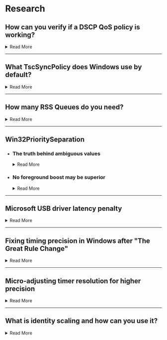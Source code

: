 # Research

## How can you verify if a DSCP QoS policy is working?

<details>

<summary>Read More</summary>

- Download and install [Microsoft Network Monitor 3.4](https://www.microsoft.com/en-us/download/details.aspx?id=4865)

- Create a new capture

    <img src="/media/network-monitor-new-capture.png" width="450">

- Open the application that you have applied a DSCP value for and reproduce a scenario where packets will be sent and received such as an online gaming match

- Press F5 to start logging. After 30 seconds or so press F7 to stop the log

- In the left-hand pane, click on the process name and click on a packet header. Expand the packet info under the frame details and finally expand the Ipv4 subcategory. This will reveal the current DSCP value of each frame

    <img src="/media/network-monitor-dscp-value.png" width="400">

</details>

---

## What TscSyncPolicy does Windows use by default?

<details>

<summary>Read More</summary>
<br>

After searching through the decompiled ``ntoskrnl.exe`` pseudocode in [Hex-Rays IDA](https://hex-rays.com/products/idahome), I noticed that HalpTscSyncPolicy is changed when TscSyncPolicy is configured by modifying the BCD store. Despite many claims of enhanced being the default value, there has not been evidence, so I decided to find out myself.

We can read HalpTscSyncPolicy in a local kernel debugger such as [WinDbg](https://docs.microsoft.com/en-us/windows-hardware/drivers/debugger/debugger-download-tools) in real-time to find out the different values it returns with different bcd store configurations.

``bcdedit.exe /deletevalue tscsyncpolicy`` (Windows default)

```
lkd> dd HalpTscSyncPolicy l1
fffff801`2de4a3ac  00000000
```

``bcdedit.exe /set tscsyncpolicy default``

```
lkd> dd HalpTscSyncPolicy l1
fffff803`1dc4a3ac  00000000
```

``bcdedit.exe /set tscsyncpolicy legacy``

```
lkd> dd HalpTscSyncPolicy l1
fffff805`1dc4a3ac  00000001
```

``bcdedit.exe /set tscsyncpolicy enhanced``

```
lkd> dd HalpTscSyncPolicy l1
fffff802`2864a3ac  00000002
```

In conclusion, Windows uses the default value, not enhanced or legacy. Although, the default value may correspond to another value which isn't exposed by reading the output of HalpTscSyncPolicy.

</details>

---

## How many RSS Queues do you need?

<details>

<summary>Read More</summary>
<br>

[Receive side scaling (RSS) is a network driver technology that enables the efficient distribution of network receive processing across multiple CPUs in multiprocessor systems](https://docs.microsoft.com/en-us/windows-hardware/drivers/network/introduction-to-receive-side-scaling). The amount you should use or need depends on your typical network load. In server environments, a large amount of RSS queues is desirable as receive processing delays will be reduced and ensures that no CPU is heavily loaded. The same concept can be applied to games however the network load differs significantly making it an invalid comparison, so I decided to carry out some experiments myself.

I simulated Valorant's network traffic in iperf using two machines (~300kb/s receive in deathmatch) and monitored the network driver's activity in xperf. Please note that RssBaseProcessor is set to 0, so theoretically, CPU 0 and CPU 1 should be handling DPCs/ISRs for the network driver.

<img src="/media/300kbps-ndis-xperf-report.png" width="500">

I noticed that despite having RSS queues set to 2, only CPU 1 was primarily handling interrupts for the driver which I assume was due to such little traffic. So I decided to re-test with the same configuration. However, this time I simulated 1Gbps network traffic to verify this.

<img src="/media/1gbps-ndis-xperf-report.png" width="500">

As expected, this scenario demonstrates that both CPU 0 and CPU 1 are handling DPCs/ISRs for the network driver.

Conclusion: During online matches, at most two RSS queues/CPUs are being utilized. However, there is no harm in using more than two, but it is important to be aware of the information above as people reserve consecutive CPUs specifically for the network driver when those CPUs could better be used for another driver or a real-time application. The amount of RSS queues a network adapter has may also determine the quality of the hardware, but this is yet to be explored but something to keep in mind.

</details>

---

## Win32PrioritySeparation

- ### The truth behind ambiguous values

    <details>

    <summary>Read More</summary>
    <br>

    According to the documentation Windows allows up to 0x3F (63 decimal) because the bitmask is made up of 6-bits, so why do values above this exist? What happens if we enter a value greater than the (theoretically) maximum allowed?

    We can read PsPrioritySeparation and PspForegroundQuantum in a local kernel debugger such as WinDbg in real-time and use the quantum index provided in the Windows internals book to find out the different values it returns with different Win32PrioritySeparation entries.

    |PsPrioritySeparation|Foreground boost|
    |---|---|
    |2|3:1|
    |1|2:1|
    |0|1:1|

    <img src="/media/w32ps-quantum-index.png" width="600">

    Demonstration with the Windows default, 0x2 (2 decimal)

    ```
    lkd> dd PsPrioritySeparation L1
    fffff802`3a6fc5c4  00000002

    lkd> db PspForegroundQuantum L3
    fffff802`3a72e874  06 0c 12
    ```

    PspForegroundQuantum returns the values in hexadecimal, so we need to convert it to decimal in order to use the tables correctly. ``06 0c 12`` is equivalent to ``6 12 18`` and PsPrioritySeparation returns ``2``. In the tables, this corresponds to short, variable, 3:1. But we already knew this as it is documented by Microsoft, so now lets try an ambiguous value.

    ``0xffff3f91 (4294918033 decimal)``

    ```
    lkd> dd PsPrioritySeparation L1
    fffff802`3a6fc5c4  00000001

    lkd> db PspForegroundQuantum L3
    fffff802`3a72e874  0c 18 24
    ```

    ``0c 18 24`` is equivalent to ``12 24 36`` and PsPrioritySeparation returns ``1`` which corresponds to long, variable, 2:1. Nothing special as it seems, this is equivalent to values less than the maximum documented value as shown in [this csv](https://raw.githubusercontent.com/djdallmann/GamingPCSetup/master/CONTENT/RESEARCH/FINDINGS/win32prisep0to271.csv). I had the same results while testing various other values.

    Conclusion: Why does Windows allow us to enter values greater than 0x3F (63 decimal) if any value greater than this is equivalent to values less than the maximum documented value? The reason behind this is that the maximum value for a REG_DWORD is 0xFFFFFFFF (4294967295 decimal) and there are no restrictions in place to prevent users to entering an illogical value, so when the kernel reads the Win32PrioritySeparation registry key, it must account for invalid values, so it only reads a portion of the entered value. The portion it chooses to read is the first 6-bits of the bitmask which means values greater than 63 are recurring values. The table below consists of all possible values (consistent between client and server editions of Windows as ``00`` or ``11`` were not used in ``AABB`` of ``AABBCC`` in the bitmask which have different meanings on client/server). The time in milliseconds are based on the modern x86/x64 multiprocessor clock interrupt frequency.

    Although a foreground boost can not be used when using a fixed length interval in terms of the quantum, PsPrioritySeparation still changes, and another thread priority boosting mechanism just happens to use the value of it so in reality, a fixed 3:1 quantum should have a perceivable difference compared to a fixed 1:1 quantum. See the paragraph below from Windows Internals.

    > As will be described shortly, whenever a thread in the foreground process completes a wait operation on
    a kernel object, the kernel boosts its current (not base) priority by the current value of
    PsPrioritySeparation. (The windowing system is responsible for determining which process is
    considered to be in the foreground.) As described earlier in this chapter in the section “Controlling the
    quantum,” PsPrioritySeparation reflects the quantum-table index used to select quantums for the
    threads of foreground applications. However, in this case, it is being used as a priority boost value.

    |**Hexadecimal**|**Decimal**|**Binary**|**Interval**|**Length**|**PsPrioSep**|**ForegroundQU**|**BackgroundQU**|**TotalQU**|
    |---|---|---|---|---|---|---|---|---|
    |0x14|20|010100|Long|Variable|0|12 (62.50ms)|12 (62.50ms)|24 (125.00ms)
    |0x15|21|010101|Long|Variable|1|24 (125.00ms)|12 (62.50ms)|36 (187.50ms)
    |0x16|22|010110|Long|Variable|2|36 (187.50ms)|12 (62.50ms)|48 (250.00ms)
    |0x18|24|011000|Long|Fixed|0|36 (187.50ms)|36 (187.50ms)|72 (375.00ms)
    |0x19|25|011001|Long|Fixed|1|36 (187.50ms)|36 (187.50ms)|72 (375.00ms)
    |0x1A|26|011010|Long|Fixed|2|36 (187.50ms)|36 (187.50ms)|72 (375.00ms)
    |0x24|36|100100|Short|Variable|0|6 (31.25ms)|6 (31.25ms)|12 (62.50ms)
    |0x25|37|100101|Short|Variable|1|12 (62.50ms)|6 (31.25ms)|18 (93.75ms)
    |0x26|38|100110|Short|Variable|2|18 (93.75ms)|6 (31.25ms)|24 (125.00ms)
    |0x28|40|101000|Short|Fixed|0|18 (93.75ms)|18 (93.75ms)|36 (281.25ms)
    |0x29|41|101001|Short|Fixed|1|18 (93.75ms)|18 (93.75ms)|36 (281.25ms)
    |0x2A|42|101010|Short|Fixed|2|18 (93.75ms)|18 (93.75ms)|36 (281.25ms)

    </details>

- ### No foreground boost may be superior

    <details>

    <summary>Read More</summary>
    <br>

    Out of the box, Windows uses 0x2 (2 decimal) which (in terms of foreground boosting) means that the threads of foreground processes get three times as much processor time than the threads of background processes each time they are scheduled for the processor. While this is theoretically desirable when running your real-time application, we need to pause for a moment and think about the potential damage this may be doing.

    We can view the QuantumReset value in a local kernel debugger such as [WinDbg](https://docs.microsoft.com/en-us/windows-hardware/drivers/debugger/debugger-download-tools) in real-time to check what a process's share of the total quantum is.

    ```
    QuantumReset is the default, full quantum of each thread on the system when it
    is replenished This value is cached into each thread of the process, but the KPROCESS
    structure is easier to look at
    ```

    A script must be used as a sleep delay is required so that the window can be brought to the front and be made the foreground process. ``!process 0 0`` can be used to list running processes on the system.

    Script.txt contents

    ```
    .sleep 1000
    dt nt!_KPROCESS <address> QuantumReset
    ```

    ---

    ``Valorant`` (real-time application)

    ```
    lkd> $$>a< "script.txt"
        +0x281 QuantumReset : 18 ''
    ```

    ``Csrss`` (input processing)

    ```
    lkd> $$>a< "script.txt"
        +0x281 QuantumReset : 6 ''
    ```

    ``System`` (Windows kernel)

    ```
    lkd> $$>a< "script.txt"
        +0x281 QuantumReset : 6 ''
    ```

    ``Audiodg`` (Windows audio)

    ```
    lkd> $$>a< "script.txt"
        +0x281 QuantumReset : 6 ''
    ```

    As you can see above, despite their importance, the real-time application gets three times more CPU times than csrss, kernel and audio threads which can be problematic. If we use no foreground boost, all processes will get as much CPU time as each other (see below). The same result can be achieved with a fixed quantum because it automatically implies no foreground boost can be used

    ``Valorant`` (real-time application)

    ```
    lkd> $$>a< "script.txt"
        +0x281 QuantumReset : 6 ''
    ```

    ``Csrss`` (input processing)

    ```
    lkd> $$>a< "script.txt"
        +0x281 QuantumReset : 6 ''
    ```

    ``System`` (Windows kernel)

    ```
    lkd> $$>a< "script.txt"
        +0x281 QuantumReset : 6 ''
    ```

    ``Audiodg`` (Windows audio)

    ```
    lkd> $$>a< "script.txt"
        +0x281 QuantumReset : 6 ''
    ```

    </details>

---

## Microsoft USB driver latency penalty

<details>

<summary>Read More</summary>
<br>

On a stock Win10 installation, the Wdf01000.sys driver handles USB connectivity but using it comes with a major latency penalty compared to using vendor USB drivers.

## ``Wdf01000.sys``

<img src="/media/wdf01000-usb-xperf-report.png" width="500">

## ``amdxhc31.sys (vendor USB drivers)``

<img src="/media/amdxhc31-usb-xperf-report.png" width="500">

Excluding benchmark variation, ISR/DPC count and ISR latency is identical. However, with the vendor drivers, DPC latency was positively impacted and for this reason it would be appropriate to update the USB driver if applicable, but your mileage may vary.

</details>

---

## Fixing timing precision in Windows after "The Great Rule Change"

<details>

<summary>Read More</summary>
<br>

Starting with 2004, the calling process attempting to raise the clock interrupt frequency no longer functions on a global level and is independent of other processes running on the system. A recent comment on the [Great Rule Change](https://randomascii.wordpress.com/2020/10/04/windows-timer-resolution-the-great-rule-change) article suggested a registry key (see below) which claims to restore the old timer implementation, so I decided to investigate.

```
[HKEY_LOCAL_MACHINE\SYSTEM\CurrentControlSet\Control\Session Manager\kernel]
"GlobalTimerResolutionRequests"=dword:00000001
```

I wrote two programs similar to Bruce Dawson's [measure_interval.cpp](https://github.com/randomascii/blogstuff/blob/main/timer_interval/measure_interval.cpp) and [change_interval.cpp](https://github.com/randomascii/blogstuff/blob/main/timer_interval/change_interval.cpp) program to benchmark how long the system sleeps for in reality when trying to sleep for 1ms by calling Sleep(1) and to raise the timer resolution. Compiled binaries and the source code can be found in the [TimerResolution repository](https://github.com/amitxv/TimerResolution). As the minimum resolution is 15.625ms, Sleep(1) has the potential to sleep up to ~16ms depending on the current resolution. We can determine whether another process calling for a higher resolution increases the sleep precision of our measure program.

**MeasureSleep.cpp**:

```cpp
ULONG MinimumResolution, MaximumResolution, CurrentResolution;
LARGE_INTEGER start, end, freq;

QueryPerformanceFrequency(&freq);

for (;;) {
    // get current resolution
    NtQueryTimerResolution(&MinimumResolution, &MaximumResolution, &CurrentResolution)

    // benchmark Sleep(1)
    QueryPerformanceCounter(&start);
    Sleep(1);
    QueryPerformanceCounter(&end);

    double delta_s = (double)(end.QuadPart - start.QuadPart) / freq.QuadPart;
    double delta_ms = delta_s * 1000;

    std::cout << "Resolution: " << (CurrentResolution / 10000.0) << "ms, Sleep(1) slept " << delta_ms << "ms (delta: " << delta_ms - 1 << ")\n";

    Sleep(1000); // pause for a second between iterations
}
```

**SetTimerResolution.cpp**:

```cpp
ULONG MinimumResolution, MaximumResolution, CurrentResolution;

NtQueryTimerResolution(&MinimumResolution, &MaximumResolution, &CurrentResolution)
NtSetTimerResolution(MaximumResolution, true, &CurrentResolution)

std::cout << "Resolution set to: " << (CurrentResolution / 10000.0) << "ms\n";
Sleep(INFINITE);
```

**Results (Windows 10 21H2 Client)**:

```
Resolution: 0.499200ms, Sleep(1) slept 15.510000ms (delta: 14.510000)
Resolution: 0.499200ms, Sleep(1) slept 15.540000ms (delta: 14.540000)
Resolution: 0.499200ms, Sleep(1) slept 15.480000ms (delta: 14.480000)
Resolution: 0.499200ms, Sleep(1) slept 15.581000ms (delta: 14.581000)
Resolution: 0.499200ms, Sleep(1) slept 15.547400ms (delta: 14.547400)
Resolution: 0.499200ms, Sleep(1) slept 15.474400ms (delta: 14.474400)
Resolution: 0.499200ms, Sleep(1) slept 15.475700ms (delta: 14.475700)
Resolution: 0.499200ms, Sleep(1) slept 15.546600ms (delta: 14.546600)
Resolution: 0.499200ms, Sleep(1) slept 15.480700ms (delta: 14.480700)
Resolution: 0.499200ms, Sleep(1) slept 15.504500ms (delta: 14.504500)
```

0.5ms resolution is requested, but it seems that it did not increase the precision of Sleep(1) which meant the registry key was not working, so I decided to dig further. Upon searching for the entry in ``ntoskrnl.exe`` with [Hex-Rays IDA](https://hex-rays.com/products/idahome), it seems that the string ``GlobalTimerResolutionRequests`` was nowhere to be found. Subsequently, I grabbed the kernel from Windows 11 22H2 and the string along with the entry seemed to exist in there. For reference, it is ``KiGlobalTimerResolutionRequests`` which can be read in a local kernel debugger such as WinDbg.

After collecting all the kernels from Windows 10 2004 - 22H2 client, LTSC and server editions, I can conclude that the entry only exists in server 2022+ and Windows 11+ and we can test this by checking if the entry can be successfully read, see below for an example. Random observation; the registry key is present and already set to 1 on server 2022+

**Server 2022+ and Windows 11+**:

```
lkd> dd KiGlobalTimerResolutionRequests L1
fffff803`444fb5c6  00000000
```

**Any other build**:

```
lkd> dd KiGlobalTimerResolutionRequests L1
Couldn't resolve error at 'KiGlobalTimerResolutionRequests '
```

Now that we have established what the supported Windows versions are, let's re-test the registry key. I'll be using Windows 11 (for a particular reason which is explained later).

**Results (Windows 11 22H2)**:

```
Resolution: 0.500000ms, Sleep(1) slept 1.496800ms (delta: 0.496800)
Resolution: 0.500000ms, Sleep(1) slept 1.495600ms (delta: 0.495600)
Resolution: 0.500000ms, Sleep(1) slept 1.495300ms (delta: 0.495300)
Resolution: 0.500000ms, Sleep(1) slept 1.495600ms (delta: 0.495600)
Resolution: 0.500000ms, Sleep(1) slept 1.496400ms (delta: 0.496400)
Resolution: 0.500000ms, Sleep(1) slept 1.495300ms (delta: 0.495300)
Resolution: 15.625000ms, Sleep(1) slept 15.623500ms (delta: 14.623500)
Resolution: 15.625000ms, Sleep(1) slept 15.624500ms (delta: 14.624500)
Resolution: 15.625000ms, Sleep(1) slept 15.616100ms (delta: 14.616100)
Resolution: 15.625000ms, Sleep(1) slept 15.624200ms (delta: 14.624200)
```

As shown above, the registry key is working and Sleep(1) is sleeping around ~1.5ms which is what we want (the closer to 1ms the better). However, you can see that it was sleeping for ~16 ms towards the end. This is because I deliberately minimized the calling process to check whether GlobalTimerResolutionRequests circumvents this change (which it does not) as previously demonstrated:

- See [media/windows11-timeapi-changes.png](/media/windows11-timeapi-changes.png)

> Starting with Windows 11, if a window-owning process becomes fully occluded, minimized, or otherwise invisible or inaudible to the end user, Windows does not guarantee a higher resolution than the default system resolution. See SetProcessInformation for more information on this behavior.

Luckily, [SetProcessInformation](https://learn.microsoft.com/en-us/windows/win32/api/processthreadsapi/nf-processthreadsapi-setprocessinformation) can be used so that the calling process's resolution request is respected regardless of it's state. This is done by adding the following lines:

```cpp
PROCESS_POWER_THROTTLING_STATE PowerThrottling;
RtlZeroMemory(&PowerThrottling, sizeof(PowerThrottling));

PowerThrottling.Version = PROCESS_POWER_THROTTLING_CURRENT_VERSION;
PowerThrottling.ControlMask = PROCESS_POWER_THROTTLING_IGNORE_TIMER_RESOLUTION;
PowerThrottling.StateMask = 0;

SetProcessInformation(GetCurrentProcess(), ProcessPowerThrottling, &PowerThrottling, sizeof(PowerThrottling));
```

Now we can confirm whether this works by minimizing the calling process as shown below to check if the resolution remains at ~0.5ms, and it indeed does.

```
Resolution: 0.500000ms, Sleep(1) slept 1.494400ms (delta: 0.494400)
Resolution: 0.500000ms, Sleep(1) slept 1.494700ms (delta: 0.494700)
Resolution: 0.500000ms, Sleep(1) slept 1.494900ms (delta: 0.494900)
Resolution: 0.500000ms, Sleep(1) slept 1.495200ms (delta: 0.495200)
Resolution: 0.500000ms, Sleep(1) slept 1.495800ms (delta: 0.495800) // minimized around here
Resolution: 0.500000ms, Sleep(1) slept 1.495900ms (delta: 0.495900)
Resolution: 0.500000ms, Sleep(1) slept 1.495900ms (delta: 0.495900)
Resolution: 0.500000ms, Sleep(1) slept 1.495800ms (delta: 0.495800)
Resolution: 0.500000ms, Sleep(1) slept 1.495500ms (delta: 0.495500)
Resolution: 0.500000ms, Sleep(1) slept 1.494400ms (delta: 0.494400)
```

</details>

---

## Micro-adjusting timer resolution for higher precision

<details>

<summary>Read More</summary>
<br>

Everyone is aware that raising the clock interrupt frequency/timer resolution results in higher precision. On most systems, 0.5ms is the maximum supported resolution, but what advantage does micro-adjusting the resolution bring to the table?

During a period of testing, I mistakenly set the timer resolution to arbitrary value instead of the maximum supported and noticed that the sleep delays being measured in the [MeasureSleep](https://github.com/amitxv/TimerResolution) program were reproducibly lower compared to any resolution that was requested before. The results below consist of the sleep delays with different requested resolutions.

**1.000ms**:

```
Resolution: 0.999600ms, Sleep(1) slept 1.998081ms (delta: 0.998081)
Resolution: 0.999600ms, Sleep(1) slept 1.998593ms (delta: 0.998593)
Resolution: 0.999600ms, Sleep(1) slept 1.999105ms (delta: 0.999105)
Resolution: 0.999600ms, Sleep(1) slept 1.998849ms (delta: 0.998849)
Resolution: 0.999600ms, Sleep(1) slept 1.998849ms (delta: 0.998849)
Resolution: 0.999600ms, Sleep(1) slept 1.999105ms (delta: 0.999105)
Resolution: 0.999600ms, Sleep(1) slept 1.998849ms (delta: 0.998849)
Resolution: 0.999600ms, Sleep(1) slept 1.999105ms (delta: 0.999105)
Resolution: 0.999600ms, Sleep(1) slept 1.998849ms (delta: 0.998849)
Resolution: 0.999600ms, Sleep(1) slept 1.998593ms (delta: 0.998593)
```

**0.507ms**:

```
Resolution: 0.506800ms, Sleep(1) slept 1.012480ms (delta: 0.012480)
Resolution: 0.506800ms, Sleep(1) slept 1.011456ms (delta: 0.011456)
Resolution: 0.506800ms, Sleep(1) slept 1.012224ms (delta: 0.012224)
Resolution: 0.506800ms, Sleep(1) slept 1.012736ms (delta: 0.012736)
Resolution: 0.506800ms, Sleep(1) slept 1.012736ms (delta: 0.012736)
Resolution: 0.506800ms, Sleep(1) slept 1.012992ms (delta: 0.012992)
Resolution: 0.506800ms, Sleep(1) slept 1.012480ms (delta: 0.012480)
Resolution: 0.506800ms, Sleep(1) slept 1.012224ms (delta: 0.012224)
Resolution: 0.506800ms, Sleep(1) slept 1.012736ms (delta: 0.012736)
Resolution: 0.506800ms, Sleep(1) slept 1.012736ms (delta: 0.012736)
```

**0.500ms**:

```
Resolution: 0.499200ms, Sleep(1) slept 1.496064ms (delta: 0.496064)
Resolution: 0.499200ms, Sleep(1) slept 1.497856ms (delta: 0.497856)
Resolution: 0.499200ms, Sleep(1) slept 1.497344ms (delta: 0.497344)
Resolution: 0.499200ms, Sleep(1) slept 1.496832ms (delta: 0.496832)
Resolution: 0.499200ms, Sleep(1) slept 1.497088ms (delta: 0.497088)
Resolution: 0.499200ms, Sleep(1) slept 1.497344ms (delta: 0.497344)
Resolution: 0.499200ms, Sleep(1) slept 1.497088ms (delta: 0.497088)
Resolution: 0.499200ms, Sleep(1) slept 1.496832ms (delta: 0.496832)
Resolution: 0.499200ms, Sleep(1) slept 1.497088ms (delta: 0.497088)
Resolution: 0.499200ms, Sleep(1) slept 1.496832ms (delta: 0.496832)
```

Despite 0.500ms being a higher resolution than 0.507ms, it offers worse precision compared to a slightly lower resolution which is 0.507ms in this case. Note that this is also an arbitrary value, going higher than ~0.502ms is where Sleep(1) sleeps the same amount of time as if 0.500ms was requested on my system. It's a matter of finding a sweet spot with a low STDEV.

30+ candidates were asked to compare 0.500ms against 0.507ms on their system under load. The observations are listed below.

- 0.500ms resolution for a marginal percentage of candidates was providing higher precision than 0.507ms. We were not able to come to a conclusion as to why after comparing BCD store configuration, hardware, timers, CPU/RAM frequency, Windows versions and more

- The remainder of candidates were able to reproduce my results of 0.507ms providing higher precision than 0.500ms

- One candidate that was using a laptop had to lower the resolution to 0.600ms to achieve low deltas

- 0.500ms resolution provided a high resolution for all candidates on Windows 7. There was not a case where 0.500ms resulted in ~0.49ms deltas as shown above

</details>

---

## What is identity scaling and how can you use it?

<details>

<summary>Read More</summary>
<br>

Identity scaling, sometimes referred to as *real no scaling*, is the operation which [SetDisplayConfig](https://learn.microsoft.com/en-us/windows/win32/api/winuser/nf-winuser-setdisplayconfig) uses when the desktop and monitor resolution are identical.

After monitoring registry activity while changing the scaling mode in the GPU control panel, the ``Scaling`` registry key is modified which align with the values in the [DISPLAYCONFIG_SCALING enum](https://learn.microsoft.com/en-us/windows/win32/api/wingdi/ne-wingdi-displayconfig_scaling) documentation. The comments below indicate what the GPU control panel options correspond to.

```
[HKEY_LOCAL_MACHINE\SYSTEM\CurrentControlSet\Control\GraphicsDrivers\Configuration\<id>]
"Scaling"=dword:00000002
```

```cpp
typedef enum {
    DISPLAYCONFIG_SCALING_IDENTITY = 1,
    DISPLAYCONFIG_SCALING_CENTERED = 2, // No scaling
    DISPLAYCONFIG_SCALING_STRETCHED = 3, // Full-screen
    DISPLAYCONFIG_SCALING_ASPECTRATIOCENTEREDMAX = 4, // Aspect ratio
    DISPLAYCONFIG_SCALING_CUSTOM = 5,
    DISPLAYCONFIG_SCALING_PREFERRED = 128,
    DISPLAYCONFIG_SCALING_FORCE_UINT32 = 0xFFFFFFFF
} DISPLAYCONFIG_SCALING;
```

As you can see above, there is no option in the GPU control panel that corresponds to ``DISPLAYCONFIG_SCALING_IDENTITY``. Consequently, people have resorted to changing the ``Scaling`` value to 1 manually in registry and claim to perceive a difference, but does this really set the scaling mode to identity scaling? Does changing the value even work when the native resolution is used? Isn't the identity scaling mode already being used with the native resolution? What other factors determine the scaling mode? After all, Microsoft states that this is a request for what scaling mode to use, it does not necessarily mean that it will be used.

All the questions above can be answered by simply retrieving the current scaling mode value with the data [QueryDisplayConfig](https://learn.microsoft.com/en-us/windows/win32/api/winuser/nf-winuser-querydisplayconfig) returns then test what it is in different scenarios. The example program in the documentation can be used to display the current scaling mode by logging ``path.targetInfo.scaling`` to the console. Compiled binaries and the source code can be found in the [QueryDisplayScaling repository](https://github.com/amitxv/QueryDisplayScaling).

The table below consists of my results after testing what the current scaling mode is with GPU/Display scaling, requesting different scaling modes and resolutions configured in the GPU control panel and [Custom Resolution Utility](https://www.monitortests.com/forum/Thread-Custom-Resolution-Utility-CRU).

```
PS C:\> .\QueryDisplayScaling.exe
Scaling Mode: 2
```

<table style="text-align: center;">
    <tr>
        <td rowspan="2">Peform Scaling On</td>
        <td rowspan="2">Requested Scaling Mode</td>
        <td colspan="3">Actual Scaling Mode</td>
    </tr>
    <tr>
        <td>Native (1920x1080)</td>
        <td>GPU Control Panel (1280x720)</td>
        <td>CRU (1280x720)</td>
    </tr>
    <tr>
        <td rowspan=4>GPU</td>
        <td>Identity (1)</td>
        <td>Identity (1)</td>
        <td>Aspect ratio (4)</td>
        <td>Identity (1)</td>
    </tr>
    <tr>
        <td>No scaling (2)</td>
        <td>Identity (1)</td>
        <td>Centered (2)</td>
        <td>Identity (1)</td>
    </tr>
    <tr>
        <td>Full-screen (3)</td>
        <td>Identity (1)</td>
        <td>Full-screen (3)</td>
        <td>Identity (1)</td>
    </tr>
    <tr>
        <td>Aspect ratio (4)</td>
        <td>Identity (1)</td>
        <td>Aspect ratio (4)</td>
        <td>Identity (1)</td>
    </tr>
    <tr>
        <td rowspan=4>Display</td>
        <td>Identity (1)</td>
        <td>Identity (1)</td>
        <td>Aspect ratio (4)</td>
        <td>Identity (1)</td>
    </tr>
    <tr>
        <td>No scaling (2)</td>
        <td>Identity (1)</td>
        <td>Centered (2)</td>
        <td>Identity (1)</td>
    </tr>
    <tr>
        <td>Full-screen (3)</td>
        <td>Identity (1)</td>
        <td>Full-screen (3)</td>
        <td>Identity (1)</td>
    </tr>
    <tr>
        <td>Aspect ratio (4)</td>
        <td>Identity (1)</td>
        <td>Aspect ratio (4)</td>
        <td>Identity (1)</td>
    </tr>
</table>

- Conclusion

    - No scaling in GPU control panel requests the centered (2) scaling mode

    - Requesting to use the identity (1) scaling mode with GPU scaling resorts to the aspect ratio (4) scaling mode

    - An observation that isn't demonstrated in the table above is that, in my case, having two or more detailed resolutions in CRU while using ``Perform Scaling On: GPU`` along with the desired resolution not being topmost resolution resulted in the centered, full-screen and aspect ratio scaling modes used (GPU scaling)

    - Due to the previous bullet point, the GPU/Display scaling option in the GPU control panel only makes a difference when using two or more detailed resolutions in CRU

    - Different combinations of settings can result in the same outcome

    - You can determine whether you are using identity scaling by checking if the resolution listed in the monitor OSD matches the desktop resolution. Otherwise, you are GPU scaling

</details>

<!-- ---

## Title

<details>

<summary>Read More</summary>
<br>

</details> -->
